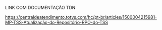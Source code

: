 
LINK COM DOCUMENTAÇÃO TDN

https://centraldeatendimento.totvs.com/hc/pt-br/articles/1500004215981-MP-TSS-Atualização-do-Repositório-RPO-do-TSS